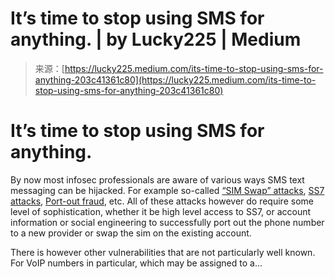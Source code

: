 <!--yml
category: 未分类
date: 2024-05-29 12:49:47
-->

# It’s time to stop using SMS for anything. | by Lucky225 | Medium

> 来源：[https://lucky225.medium.com/its-time-to-stop-using-sms-for-anything-203c41361c80](https://lucky225.medium.com/its-time-to-stop-using-sms-for-anything-203c41361c80)

# It’s time to stop using SMS for anything.

By now most infosec professionals are aware of various ways SMS text messaging can be hijacked. For example so-called [“SIM Swap” attacks](https://www.vice.com/en/article/a37epb/t-mobile-alert-victims-sim-card-hack), [SS7 attacks](https://www.vice.com/en/article/xyezmn/we-were-warned-about-flaws-in-the-mobile-data-backbone-for-years-now-2fa-is-screwed), [Port-out fraud](https://www.vice.com/en/article/mg7bd4/how-a-hacker-can-take-over-your-life-by-hijacking-your-phone-number), etc. All of these attacks however do require some level of sophistication, whether it be high level access to SS7, or account information or social engineering to successfully port out the phone number to a new provider or swap the sim on the existing account.

There is however other vulnerabilities that are not particularly well known. For VoIP numbers in particular, which may be assigned to a…